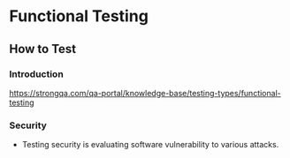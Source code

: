 # Functional Testing

## How to Test

### Introduction

https://strongqa.com/qa-portal/knowledge-base/testing-types/functional-testing

### Security

- Testing security is evaluating software vulnerability to various attacks.
